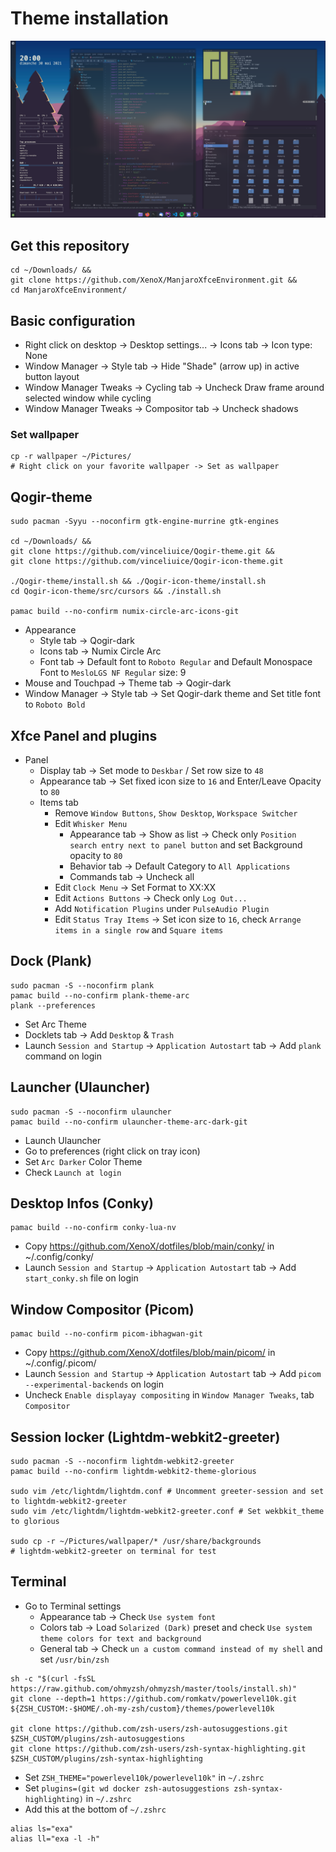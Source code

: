 # Theme installation

![Desktop Screenshot](desktop_screenshot.png)

## Get this repository
```shell
cd ~/Downloads/ &&
git clone https://github.com/XenoX/ManjaroXfceEnvironment.git &&
cd ManjaroXfceEnvironment/
```

## Basic configuration
- Right click on desktop -> Desktop settings... -> Icons tab -> Icon type: None
- Window Manager -> Style tab -> Hide "Shade" (arrow up) in active button layout
- Window Manager Tweaks -> Cycling tab -> Uncheck Draw frame around selected window while cycling
- Window Manager Tweaks -> Compositor tab -> Uncheck shadows

### Set wallpaper
```shell
cp -r wallpaper ~/Pictures/
# Right click on your favorite wallpaper -> Set as wallpaper
```

## Qogir-theme
```shell
sudo pacman -Syyu --noconfirm gtk-engine-murrine gtk-engines

cd ~/Downloads/ &&
git clone https://github.com/vinceliuice/Qogir-theme.git &&
git clone https://github.com/vinceliuice/Qogir-icon-theme.git

./Qogir-theme/install.sh && ./Qogir-icon-theme/install.sh
cd Qogir-icon-theme/src/cursors && ./install.sh

pamac build --no-confirm numix-circle-arc-icons-git
```

- Appearance
  - Style tab -> Qogir-dark
  - Icons tab -> Numix Circle Arc
  - Font tab -> Default font to `Roboto Regular` and Default Monospace Font to `MesloLGS NF Regular` size: 9
- Mouse and Touchpad -> Theme tab -> Qogir-dark
- Window Manager -> Style tab -> Set Qogir-dark theme and Set title font to `Roboto Bold`

## Xfce Panel and plugins 

- Panel
  - Display tab -> Set mode to `Deskbar` / Set row size to `48`
  - Appearance tab -> Set fixed icon size to `16` and Enter/Leave Opacity to `80`
  - Items tab
    - Remove `Window Buttons`, `Show Desktop`, `Workspace Switcher`
    - Edit `Whisker Menu`
      - Appearance tab -> Show as list -> Check only `Position search entry next to panel button` and set Background opacity to `80`
      - Behavior tab -> Default Category to `All Applications`
      - Commands tab -> Uncheck all
    - Edit `Clock Menu` -> Set Format to XX:XX
    - Edit `Actions Buttons` -> Check only `Log Out...`
    - Add `Notification Plugins` under `PulseAudio Plugin`
    - Edit `Status Tray Items` -> Set icon size to `16`, check `Arrange items in a single row` and `Square items`

## Dock (Plank)
```shell
sudo pacman -S --noconfirm plank
pamac build --no-confirm plank-theme-arc
plank --preferences
```
- Set Arc Theme
- Docklets tab -> Add `Desktop` & `Trash`
- Launch `Session and Startup` -> `Application Autostart` tab -> Add `plank` command on login

## Launcher (Ulauncher)
```shell
sudo pacman -S --noconfirm ulauncher
pamac build --no-confirm ulauncher-theme-arc-dark-git
```
- Launch Ulauncher
- Go to preferences (right click on tray icon)
- Set `Arc Darker` Color Theme
- Check `Launch at login`

## Desktop Infos (Conky)
```shell
pamac build --no-confirm conky-lua-nv
```
- Copy https://github.com/XenoX/dotfiles/blob/main/conky/ in ~/.config/conky/
- Launch `Session and Startup` -> `Application Autostart` tab -> Add `start_conky.sh` file on login

## Window Compositor (Picom)
```shell
pamac build --no-confirm picom-ibhagwan-git
```
- Copy https://github.com/XenoX/dotfiles/blob/main/picom/ in ~/.config/.picom/
- Launch `Session and Startup` -> `Application Autostart` tab -> Add `picom --experimental-backends` on login
- Uncheck `Enable displayay compositing` in `Window Manager Tweaks`, tab `Compositor`

## Session locker (Lightdm-webkit2-greeter)
```shell
sudo pacman -S --noconfirm lightdm-webkit2-greeter
pamac build --no-confirm lightdm-webkit2-theme-glorious

sudo vim /etc/lightdm/lightdm.conf # Uncomment greeter-session and set to lightdm-webkit2-greeter
sudo vim /etc/lightdm/lightdm-webkit2-greeter.conf # Set wekbkit_theme to glorious

sudo cp -r ~/Pictures/wallpaper/* /usr/share/backgrounds
# lightdm-webkit2-greeter on terminal for test
```

## Terminal
- Go to Terminal settings
  - Appearance tab -> Check `Use system font`
  - Colors tab -> Load `Solarized (Dark)` preset and check `Use system theme colors for text and background`
  - General tab -> Check `un a custom command instead of my shell` and set `/usr/bin/zsh`

```shell
sh -c "$(curl -fsSL https://raw.github.com/ohmyzsh/ohmyzsh/master/tools/install.sh)"
git clone --depth=1 https://github.com/romkatv/powerlevel10k.git ${ZSH_CUSTOM:-$HOME/.oh-my-zsh/custom}/themes/powerlevel10k

git clone https://github.com/zsh-users/zsh-autosuggestions.git $ZSH_CUSTOM/plugins/zsh-autosuggestions
git clone https://github.com/zsh-users/zsh-syntax-highlighting.git $ZSH_CUSTOM/plugins/zsh-syntax-highlighting
```

- Set `ZSH_THEME="powerlevel10k/powerlevel10k"` in `~/.zshrc`
- Set `plugins=(git wd docker zsh-autosuggestions zsh-syntax-highlighting)` in `~/.zshrc`
- Add this at the bottom of `~/.zshrc`
```shell
alias ls="exa"
alias ll="exa -l -h"
```